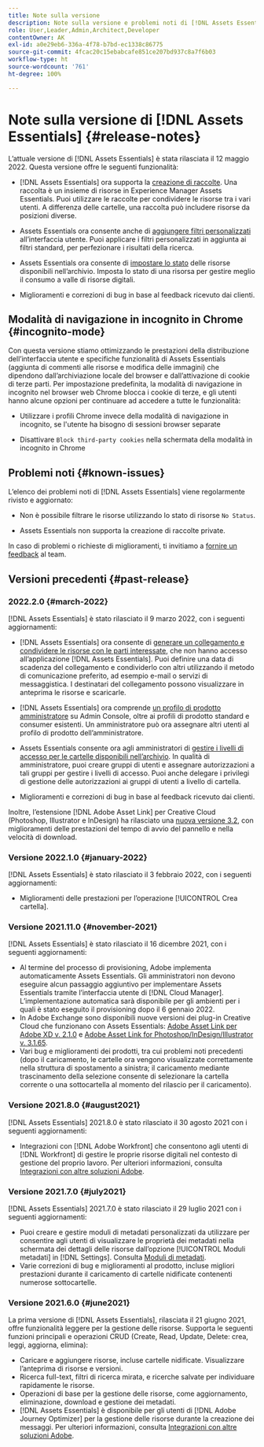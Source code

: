 ```yaml
---
title: Note sulla versione
description: Note sulla versione e problemi noti di [!DNL Assets Essentials]
role: User,Leader,Admin,Architect,Developer
contentOwner: AK
exl-id: a0e29eb6-336a-4f78-b7bd-ec1338c86775
source-git-commit: 4fcac20c15ebabcafe851ce207bd937c8a7f6b03
workflow-type: ht
source-wordcount: '761'
ht-degree: 100%

---
```


# Note sulla versione di [!DNL Assets Essentials] {#release-notes}

L’attuale versione di [!DNL Assets Essentials] è stata rilasciata il 12 maggio 2022. Questa versione offre le seguenti funzionalità:

* [!DNL Assets Essentials] ora supporta la [creazione di raccolte](manage-collections.md). Una raccolta è un insieme di risorse in Experience Manager Assets Essentials. Puoi utilizzare le raccolte per condividere le risorse tra i vari utenti. A differenza delle cartelle, una raccolta può includere risorse da posizioni diverse.

* Assets Essentials ora consente anche di [aggiungere filtri personalizzati](search.md#custom-filters) all’interfaccia utente. Puoi applicare i filtri personalizzati in aggiunta ai filtri standard, per perfezionare i risultati della ricerca.

* Assets Essentials ora consente di [impostare lo stato](manage-organize.md#set-asset-status) delle risorse disponibili nell’archivio. Imposta lo stato di una risorsa per gestire meglio il consumo a valle di risorse digitali.

* Miglioramenti e correzioni di bug in base al feedback ricevuto dai clienti.

## Modalità di navigazione in incognito in Chrome {#incognito-mode}

Con questa versione stiamo ottimizzando le prestazioni della distribuzione dell’interfaccia utente e specifiche funzionalità di Assets Essentials (aggiunta di commenti alle risorse e modifica delle immagini) che dipendono dall’archiviazione locale del browser e dall’attivazione di cookie di terze parti. Per impostazione predefinita, la modalità di navigazione in incognito nel browser web Chrome blocca i cookie di terze, e gli utenti hanno alcune opzioni per continuare ad accedere a tutte le funzionalità:

* Utilizzare i profili Chrome invece della modalità di navigazione in incognito, se l&#39;utente ha bisogno di sessioni browser separate

* Disattivare `Block third-party cookies` nella schermata della modalità in incognito in Chrome

## Problemi noti {#known-issues}

L’elenco dei problemi noti di [!DNL Assets Essentials] viene regolarmente rivisto e aggiornato:

* Non è possibile filtrare le risorse utilizzando lo stato di risorse `No Status`.

* Assets Essentials non supporta la creazione di raccolte private.

In caso di problemi o richieste di miglioramenti, ti invitiamo a [fornire un feedback](#provide-feedback) al team.

## Versioni precedenti {#past-release}

### 2022.2.0 {#march-2022}

[!DNL Assets Essentials] è stato rilasciato il 9 marzo 2022, con i seguenti aggiornamenti:

* [!DNL Assets Essentials] ora consente di [generare un collegamento e condividere le risorse con le parti interessate](share-links-for-assets.md), che non hanno accesso all’applicazione [!DNL Assets Essentials]. Puoi definire una data di scadenza del collegamento e condividerlo con altri utilizzando il metodo di comunicazione preferito, ad esempio e-mail o servizi di messaggistica. I destinatari del collegamento possono visualizzare in anteprima le risorse e scaricarle.

* [!DNL Assets Essentials] ora comprende [un profilo di prodotto amministratore](deploy-administer.md#add-users-to-essentials) su Admin Console, oltre ai profili di prodotto standard e consumer esistenti. Un amministratore può ora assegnare altri utenti al profilo di prodotto dell’amministratore.

* Assets Essentials consente ora agli amministratori di [gestire i livelli di accesso per le cartelle disponibili nell’archivio](manage-permissions.md). In qualità di amministratore, puoi creare gruppi di utenti e assegnare autorizzazioni a tali gruppi per gestire i livelli di accesso. Puoi anche delegare i privilegi di gestione delle autorizzazioni ai gruppi di utenti a livello di cartella.

* Miglioramenti e correzioni di bug in base al feedback ricevuto dai clienti.

Inoltre, l’estensione [!DNL Adobe Asset Link] per Creative Cloud (Photoshop, Illustrator e InDesign) ha rilasciato una [nuova versione 3.2](https://exchange.adobe.com/creativecloud.details.106875.adobe-asset-link-cep.html), con miglioramenti delle prestazioni del tempo di avvio del pannello e nella velocità di download.


### Versione 2022.1.0 {#january-2022}

[!DNL Assets Essentials] è stato rilasciato il 3 febbraio 2022, con i seguenti aggiornamenti:

* Miglioramenti delle prestazioni per l’operazione [!UICONTROL Crea cartella]. <!-- CQ-4338818 -->

### Versione 2021.11.0 {#november-2021}

[!DNL Assets Essentials] è stato rilasciato il 16 dicembre 2021, con i seguenti aggiornamenti:

* Al termine del processo di provisioning, Adobe implementa automaticamente Assets Essentials. Gli amministratori non devono eseguire alcun passaggio aggiuntivo per implementare Assets Essentials tramite l’interfaccia utente di [!DNL Cloud Manager]. L’implementazione automatica sarà disponibile per gli ambienti per i quali è stato eseguito il provisioning dopo il 6 gennaio 2022.
* In Adobe Exchange sono disponibili nuove versioni dei plug-in Creative Cloud che funzionano con Assets Essentials: [Adobe Asset Link per Adobe XD v. 2.1.0](https://exchange.adobe.com/creativecloud/plugindetails.html/app/cc/61d229b9) e [Adobe Asset Link for Photoshop/InDesign/Illustrator v. 3.1.65](https://exchange.adobe.com/creativecloud.details.106875.adobe-asset-link-cep.html).
* Vari bug e miglioramenti dei prodotti, tra cui problemi noti precedenti (dopo il caricamento, le cartelle ora vengono visualizzate correttamente nella struttura di spostamento a sinistra<!-- CQ-4337638 -->; il caricamento mediante trascinamento della selezione consente di selezionare la cartella corrente o una sottocartella al momento del rilascio per il caricamento<!-- CQ-4327753 -->).

### Versione 2021.8.0 {#august2021}

[!DNL Assets Essentials] 2021.8.0 è stato rilasciato il 30 agosto 2021 con i seguenti aggiornamenti:

* Integrazioni con [!DNL Adobe Workfront] che consentono agli utenti di [!DNL Workfront] di gestire le proprie risorse digitali nel contesto di gestione del proprio lavoro. Per ulteriori informazioni, consulta [Integrazioni con altre soluzioni Adobe](/help/integration.md).

### Versione 2021.7.0 {#july2021}

[!DNL Assets Essentials] 2021.7.0 è stato rilasciato il 29 luglio 2021 con i seguenti aggiornamenti:

* Puoi creare e gestire moduli di metadati personalizzati da utilizzare per consentire agli utenti di visualizzare le proprietà dei metadati nella schermata dei dettagli delle risorse dall’opzione [!UICONTROL Moduli metadati] in [!DNL Settings]. Consulta [Moduli di metadati](metadata.md#metadata-forms).
* Varie correzioni di bug e miglioramenti al prodotto, incluse migliori prestazioni durante il caricamento di cartelle nidificate contenenti numerose sottocartelle.

### Versione 2021.6.0 {#june2021}

La prima versione di [!DNL Assets Essentials], rilasciata il 21 giugno 2021, offre funzionalità leggere per la gestione delle risorse. Supporta le seguenti funzioni principali e operazioni CRUD (Create, Read, Update, Delete: crea, leggi, aggiorna, elimina):

* Caricare e aggiungere risorse, incluse cartelle nidificate. Visualizzare l’anteprima di risorse e versioni.
* Ricerca full-text, filtri di ricerca mirata, e ricerche salvate per individuare rapidamente le risorse.
* Operazioni di base per la gestione delle risorse, come aggiornamento, eliminazione, download e gestione dei metadati.
* [!DNL Assets Essentials] è disponibile per gli utenti di [!DNL Adobe Journey Optimizer] per la gestione delle risorse durante la creazione dei messaggi. Per ulteriori informazioni, consulta [Integrazioni con altre soluzioni Adobe](/help/integration.md).
